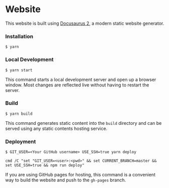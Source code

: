 # Website

This website is built using [Docusaurus 2](https://v2.docusaurus.io/), a modern static website generator.

### Installation

```
$ yarn
```

### Local Development

```
$ yarn start
```

This command starts a local development server and open up a browser window. Most changes are reflected live without having to restart the server.

### Build

```
$ yarn build
```

This command generates static content into the `build` directory and can be served using any static contents hosting service.

### Deployment

```
$ GIT_USER=<Your GitHub username> USE_SSH=true yarn deploy
```

```shell script
cmd /C "set "GIT_USER=<user>:<pwd>" && set CURRENT_BRANCH=master && set USE_SSH=true && npm run deploy"
```

If you are using GitHub pages for hosting, this command is a convenient way to build the website and push to the `gh-pages` branch.
